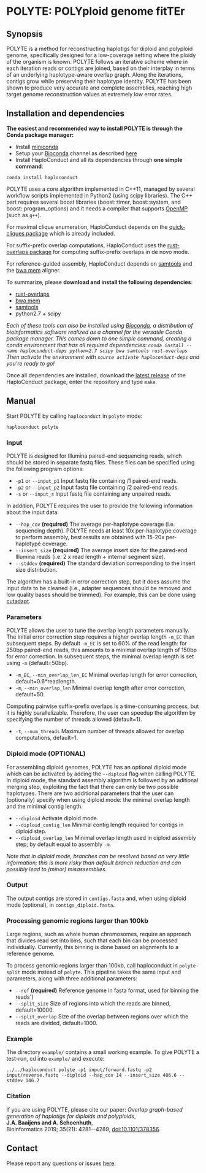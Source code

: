 # POLYTE: POLYploid genome fitTEr

## Synopsis

POLYTE is a method for reconstructing haplotigs for diploid and polyploid
genome, specifically designed for a low-coverage setting where the ploidy of
the organism is known. POLYTE follows an iterative scheme where in each
iteration reads or contigs are joined, based on their interplay in terms of
an underlying haplotype-aware overlap graph. Along the iterations,
contigs grow while preserving their haplotype identity. POLYTE has been shown
to produce very accurate and complete assemblies, reaching high target genome
reconstruction values at extremely low error rates.

## Installation and dependencies

**The easiest and recommended way to install POLYTE is through the Conda package manager:**

- Install [miniconda](https://conda.io/miniconda.html)
- Setup your [Bioconda](https://bioconda.github.io/) channel as described [here](https://bioconda.github.io/user/install.html#set-up-channels)
- Install HaploConduct and all its dependencies through **one simple command**:
```
conda install haploconduct
```

POLYTE uses a core algorithm implemented in C++11, managed by several workflow scripts implemented in Python2 (using scipy libraries).
The C++ part requires several boost libraries (boost::timer,
boost::system, and boost::program_options) and it needs a compiler
that supports [OpenMP](http://openmp.org/wp/) (such as `g++`).

For maximal clique enumeration, HaploConduct depends on the [quick-cliques package](https://github.com/darrenstrash/quick-cliques) which is already included.

For suffix-prefix overlap computations, HaploConduct uses the [rust-overlaps package](https://github.com/jbaaijens/rust-overlaps) for
computing suffix-prefix overlaps in de novo mode.

For reference-guided assembly, HaploConduct depends on [samtools](http://samtools.sourceforge.net) and the [bwa mem](http://bio-bwa.sourceforge.net/) aligner.

To summarize, please **download and install the following dependencies**:

* [rust-overlaps](https://github.com/jbaaijens/rust-overlaps)
* [bwa mem](http://bio-bwa.sourceforge.net/)
* [samtools](http://samtools.sourceforge.net)
* python2.7 + scipy

*Each of these tools can also be installed using [Bioconda](https://bioconda.github.io/),
a distribution of bioinformatics software realized as a channel for the
versatile Conda package manager. This comes down to one simple command, creating a conda environment that has all required dependencies:
`conda install --name haploconduct-deps python=2.7 scipy bwa samtools rust-overlaps`
Then activate the environment with `source activate haploconduct-deps` and you're ready to go!*

Once all dependencies are installed, download the [latest release](https://github.com/HaploConduct/HaploConduct/releases) of the HaploConduct package, enter the repository and type `make`.


## Manual

Start POLYTE by calling `haploconduct` in `polyte` mode:
```
haploconduct polyte
```

### Input

POLYTE is designed for Illumina paired-end sequencing reads, which should be
stored in separate fastq files.
These files can be specified using the following program options:

* `-p1` or `--input_p1`
Input fastq file containing /1 paired-end reads.
* `-p2` or `--input_p2`
Input fastq file containing /2 paired-end reads.
* `-s` or `--input_s`
Input fastq file containing any unpaired reads.

In addition, POLYTE requires the user to provide the following information about
the input data:

* `--hap_cov` **(required)**
The average per-haplotype coverage (i.e. sequencing depth). POLYTE needs at least 10x per-haplotype coverage to perform assembly, best results are obtained with 15-20x per-haplotype coverage.
* `--insert_size` **(required)**
The average insert size for the paired-end Illumina reads (i.e. 2 x read length + internal segment size).
* `--stddev` **(required)**
The standard deviation corresponding to the insert size distribution.

The algorithm has a built-in error correction step, but it does assume the input
data to be cleaned (i.e., adapter sequences should be removed and low quality
bases should be trimmed). For example, this can be done using [cutadapt](https://pypi.python.org/pypi/cutadapt).


### Parameters

POLYTE allows the user to tune the overlap length parameters manually. The initial error correction step requires a higher overlap length `-m_EC` than subsequent steps. By default `-m_EC` is set to 60% of the read length: for 250bp paired-end reads, this amounts to a minimal overlap length of 150bp for error correction. In subsequent steps, the minimal overlap length is set using `-m` (default=50bp).

* `-m_EC`, `--min_overlap_len_EC`
Minimal overlap length for error correction, default=0.6*readlength.
* `-m`, `--min_overlap_len`
Minimal overlap length after error correction, default=50.

Computing pairwise suffix-prefix overlaps is a time-consuming process, but it is highly parallelizable. Therefore, the user can speedup the algorithm by specifying the number of threads allowed (default=1).

* `-t`, `--num_threads`
Maximum number of threads allowed for overlap computations, default=1.


### Diploid mode (OPTIONAL)

For assembling diploid genomes, POLYTE has an optional diploid mode which can be activated by adding the `--diploid` flag when calling POLYTE. In diploid mode, the standard assembly algorithm is followed by an aditional merging step, exploiting the fact that there can only be two possible haplotypes. There are two additional parameters that the user can (optionally) specify when using diploid mode: the minimal overlap length and the minimal contig length.

* `--diploid`
Activate diploid mode.
* `--diploid_contig_len`
Minimal contig length required for contigs in diploid step.
* `--diploid_overlap_len`
Minimal overlap length used in diploid assembly step; by default equal to assembly `-m`.

*Note that in diploid mode, branches can be resolved based on very little information; this is more risky than default branch reduction and can possibly lead to (minor) misassemblies.*


### Output

The output contigs are stored in `contigs.fasta` and, when using diploid mode (optional), in `contigs_diploid.fasta`.


### Processing genomic regions larger than 100kb

Large regions, such as whole human chromosomes, require an approach that divides read set into bins, such that each bin can be processed individually. Currently, this binning is done based on alignments to a reference genome.

To process genomic regions larger than 100kb, call haploconduct in `polyte-split` mode instead of `polyte`. This pipeline takes the same input and parameters, along with three additional parameters:
* `--ref` **(required)**
Reference genome in fasta format, used for binning the reads')
* `--split_size`
Size of regions into which the reads are binned, default=10000.
* `--split_overlap`
Size of the overlap between regions over which the reads are divided, default=1000.


### Example

The directory `example/` contains a small working example. To give POLYTE a
test-run, cd into `example/` and execute:

```
../../haploconduct polyte -p1 input/forward.fastq -p2 input/reverse.fastq --diploid --hap_cov 14 --insert_size 486.6 --stddev 146.7
```


### Citation

If you are using POLYTE, please cite our paper: *Overlap graph-based generation of haplotigs for diploids and polyploids*,  
**J.A. Baaijens and A. Schoenhuth**,  
Bioinformatics 2019; 35(21): 4281--4289,
[doi:10.1101/378356](https://doi.org/10.1101/378356).


## Contact   

Please report any questions or issues [here](https://github.com/HaploConduct/HaploConduct/issues).
